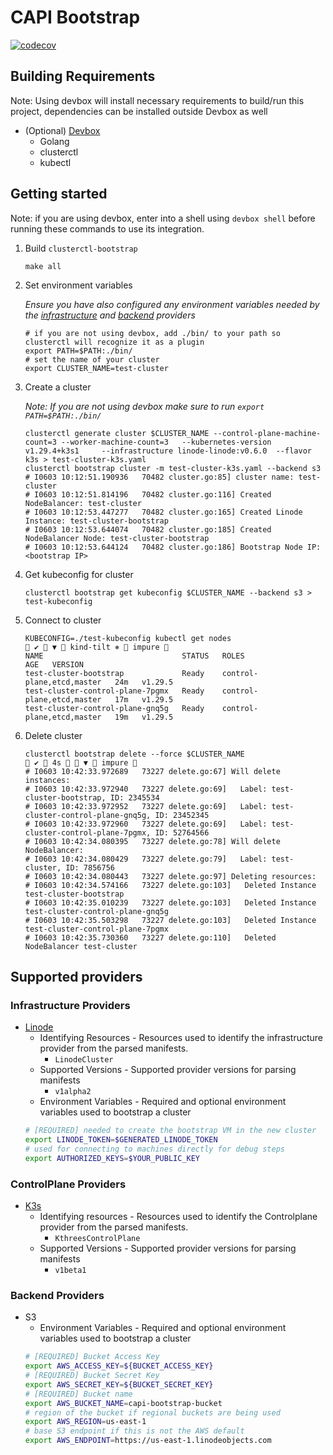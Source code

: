 # CAPI Bootstrap
[![codecov](https://codecov.io/gh/linode/capi-bootstrap/graph/badge.svg?token=dgrETnMsen)](https://codecov.io/gh/linode/capi-bootstrap)
## Building Requirements
Note: Using devbox will install necessary requirements to build/run this project, dependencies can be installed outside Devbox as well
* (Optional) [Devbox](https://www.jetify.com/devbox/)
  * Golang
  * clusterctl
  * kubectl

## Getting started
Note: if you are using devbox, enter into a shell using `devbox shell` before running these commands to use its integration.
1. Build `clusterctl-bootstrap`
    ```shell
    make all
    ```
2. Set environment variables

   _Ensure you have also configured any environment variables needed by the [infrastructure](#infrastructure-providers) and [backend](#backend-providers) providers_ 
    ```shell
    # if you are not using devbox, add ./bin/ to your path so clusterctl will recognize it as a plugin 
    export PATH=$PATH:./bin/
    # set the name of your cluster
    export CLUSTER_NAME=test-cluster
    ```
3. Create a cluster

   _Note: If you are not using devbox make sure to run `export PATH=$PATH:./bin/`_
    ```shell
    clusterctl generate cluster $CLUSTER_NAME --control-plane-machine-count=3 --worker-machine-count=3   --kubernetes-version v1.29.4+k3s1     --infrastructure linode-linode:v0.6.0  --flavor k3s > test-cluster-k3s.yaml
    clusterctl bootstrap cluster -m test-cluster-k3s.yaml --backend s3
    # I0603 10:12:51.190936   70482 cluster.go:85] cluster name: test-cluster
    # I0603 10:12:51.814196   70482 cluster.go:116] Created NodeBalancer: test-cluster
    # I0603 10:12:53.447277   70482 cluster.go:165] Created Linode Instance: test-cluster-bootstrap
    # I0603 10:12:53.644074   70482 cluster.go:185] Created NodeBalancer Node: test-cluster-bootstrap
    # I0603 10:12:53.644124   70482 cluster.go:186] Bootstrap Node IP: <bootstrap IP>
    ```
4. Get kubeconfig for cluster
    ```shell
    clusterctl bootstrap get kubeconfig $CLUSTER_NAME --backend s3 > test-kubeconfig
    ```
5. Connect to cluster
    ```shell
    KUBECONFIG=./test-kubeconfig kubectl get nodes                                                                                                                                                                                                                            ✔  ▼  kind-tilt ⎈  impure  
    NAME                               STATUS   ROLES                       AGE   VERSION
    test-cluster-bootstrap             Ready    control-plane,etcd,master   24m   v1.29.5
    test-cluster-control-plane-7pgmx   Ready    control-plane,etcd,master   17m   v1.29.5
    test-cluster-control-plane-gnq5g   Ready    control-plane,etcd,master   19m   v1.29.5
    ```
6. Delete cluster
    ```shell
    clusterctl bootstrap delete --force $CLUSTER_NAME                                                                                                                                                                                                                           ✔  4s   ▼  impure  
    # I0603 10:42:33.972689   73227 delete.go:67] Will delete instances:
    # I0603 10:42:33.972940   73227 delete.go:69]   Label: test-cluster-bootstrap, ID: 2345534
    # I0603 10:42:33.972952   73227 delete.go:69]   Label: test-cluster-control-plane-gnq5g, ID: 23452345
    # I0603 10:42:33.972960   73227 delete.go:69]   Label: test-cluster-control-plane-7pgmx, ID: 52764566
    # I0603 10:42:34.080395   73227 delete.go:78] Will delete NodeBalancer:
    # I0603 10:42:34.080429   73227 delete.go:79]   Label: test-cluster, ID: 7856756
    # I0603 10:42:34.080443   73227 delete.go:97] Deleting resources:
    # I0603 10:42:34.574166   73227 delete.go:103]   Deleted Instance test-cluster-bootstrap
    # I0603 10:42:35.010239   73227 delete.go:103]   Deleted Instance test-cluster-control-plane-gnq5g
    # I0603 10:42:35.503298   73227 delete.go:103]   Deleted Instance test-cluster-control-plane-7pgmx
    # I0603 10:42:35.730360   73227 delete.go:110]   Deleted NodeBalancer test-cluster
    ```
## Supported providers
### Infrastructure Providers
* [Linode](https://linode.github.io/cluster-api-provider-linode/)
    * Identifying Resources - Resources used to identify the infrastructure provider from the parsed manifests.
      * `LinodeCluster`
    * Supported Versions - Supported provider versions for parsing manifests
      * `v1alpha2`
    * Environment Variables - Required and optional environment variables used to bootstrap a cluster
    ```bash
    # [REQUIRED] needed to create the bootstrap VM in the new cluster
    export LINODE_TOKEN=$GENERATED_LINODE_TOKEN
    # used for connecting to machines directly for debug steps
    export AUTHORIZED_KEYS=$YOUR_PUBLIC_KEY
    ```
### ControlPlane Providers
* [K3s](https://github.com/k3s-io/cluster-api-k3s/tree/main)
  * Identifying resources - Resources used to identify the Controlplane provider from the parsed manifests.
    * `KthreesControlPlane`
  * Supported Versions - Supported provider versions for parsing manifests
    * `v1beta1`
### Backend Providers
* S3 
  * Environment Variables - Required and optional environment variables used to bootstrap a cluster
  ```bash
  # [REQUIRED] Bucket Access Key
  export AWS_ACCESS_KEY=${BUCKET_ACCESS_KEY}
  # [REQUIRED] Bucket Secret Key
  export AWS_SECRET_KEY=${BUCKET_SECRET_KEY}
  # [REQUIRED] Bucket name
  export AWS_BUCKET_NAME=capi-bootstrap-bucket
  # region of the bucket if regional buckets are being used
  export AWS_REGION=us-east-1
  # base S3 endpoint if this is not the AWS default
  export AWS_ENDPOINT=https://us-east-1.linodeobjects.com
  ```
